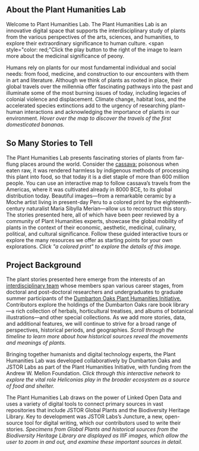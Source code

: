 <param ve-config
	   title="The Plant Humanities Initiative"
	   layout="vtl">

## About the Plant Humanities Lab
Welcome to Plant Humanities Lab. The Plant Humanities Lab is an innovative digital space that supports the interdisciplinary study of plants from the various perspectives of the arts, sciences, and humanities, to explore their extraordinary significance to human culture. <span style="color: red;"Click the play button to the right of the image to learn more about the medicinal significance of peony.</span>
<param ve-image region="-262,533,2623,2020"
	title="Ming herbal (painting): Chinese herbaceous peony"
	url="https://upload.wikimedia.org/wikipedia/commons/2/2e/Ming_herbal_%28painting%29%3B_Chinese_herbaceous_peony_Wellcome_L0039426.jpg">

Humans rely on plants for our most fundamental individual and social needs: from food, medicine, and construction to our encounters with them in art and literature. Although we think of plants as rooted in place, their global travels over the millennia offer fascinating pathways into the past and illuminate some of the most burning issues of today, including legacies of colonial violence and displacement. Climate change, habitat loss, and the accelerated species extinctions add to the urgency of researching plant–human interactions and acknowledging the importance of plants in our environment.
_Hover over the map to discover the travels of the first domesticated bananas._
<param ve-map title="Origins of Banana" center="4.1003374311994225, 118.95910714007888" basemap="Esri_WorldPhysical" zoom="3.5" stroke-width="0">
<param ve-map-layer geojson active url="https://jstor-labs.github.io/plant-humanities/geojson/banana_distribution.json">

## So Many Stories to Tell
The Plant Humanities Lab presents fascinating stories of plants from far-flung places around the world. Consider the [cassava:](/cassava) poisonous when eaten raw, it was rendered harmless by indigenous methods of processing this plant into food, so that today it is a diet staple of more than 600 million people. You can use an interactive map to follow cassava’s travels from the Americas, where it was cultivated already in 8000 BCE, to its global distribution today. Beautiful images—from a remarkable ceramic by a Moche artist living in present-day Peru to <span data-click-image-zoomto="563,3033,3228,2424">a colored print</span> by the eighteenth-century naturalist Maria Sibylla Merian—allow us to reconstruct this story. The stories presented here, all of which have been peer reviewed by a community of Plant Humanities experts, showcase the global mobility of plants in the context of their economic, aesthetic, medicinal, culinary, political, and cultural significance. Follow these guided interactive tours or explore the many resources we offer as starting points for your own explorations. _Click "a colored print" to explore the details of this image._
<param ve-image region="-18,-330,4579,6613" manifest="https://iiif.lib.harvard.edu/manifests/drs:481769537" title="_Cassave_ (_Cassava_), in Maria Sybilla Merian (1647–1717), _Dissertatio de generatione et metamorphosibus insectorum Surinamensium_ (Amstelaedami: Apud Joannem Oosterwyk, 1719), pl. 5." seq="17" attribution="Dumbarton Oaks Research Library, Washington, D.C.">
<param ve-image region="-18,-330,4579,6613" manifest="https://iiif.lib.harvard.edu/manifests/drs:481769537" title="_Cassave_ (_Cassava_), in Maria Sybilla Merian (1647–1717), _Dissertatio de generatione et metamorphosibus insectorum Surinamensium_ (Amstelaedami: Apud Joannem Oosterwyk, 1719), pl. 4." seq="15" attribution="Dumbarton Oaks Research Library, Washington, D.C.">

## Project Background
The plant stories presented here emerge from the interests of an [interdisciplinary team](/bios/README.md) whose members span various career stages, from doctoral and post-doctoral researchers and undergraduates to graduate summer participants of the [Dumbarton Oaks Plant Humanities Initiative.](https://www.doaks.org/research/mellon-initiatives/plant-humanities-initiative) Contributors explore the holdings of the Dumbarton Oaks rare book library—a rich collection of herbals, horticultural treatises, and albums of botanical illustrations—and other special collections. As we add more stories, data, and additional features, we will continue to strive for a broad range of perspectives, historical periods, and geographies. _Scroll through the timeline to learn more about how historical sources reveal the movements and meanings of plants._
<param ve-knightlab-timeline source="1gtN_aUHlOPEZr_APokEFgx4cJGoy4wKMha-UavmXiKk&" timenav-position="bottom" hash-bookmark="false" initial-zoom="1" height="680">

Bringing together humanists and digital technology experts, the Plant Humanities Lab was developed collaboratively by Dumbarton Oaks and JSTOR Labs as part of the Plant Humanities Initiative, with funding from the Andrew W. Mellon Foundation. _Click through this interactive network to explore the vital role Heliconias play in the broader ecosystem as a source of food and shelter._
<param ve-d3plus-ring-network 
       url="https://raw.githubusercontent.com/JSTOR-Labs/plant-humanities/develop/data/heliconia_network_relationship_v2.tsv" center="Heliconia imbricata">

The Plant Humanities Lab draws on the power of Linked Open Data and uses a variety of digital tools to connect primary sources in vast repositories that include JSTOR Global Plants and the Biodiversity Heritage Library. Key to development was JSTOR Labs’s Juncture, a new, open-source tool for digital writing, which our contributors used to write their stories. _Specimens from Global Plants and historical sources from the Biodiversity Heritage Library are displayed as IIIF images, which allow the user to zoom in and out, and examine these important sources in detail._
<param ve-image region="-79,626,6307,4735" title="“Cinnamon from Ceylon with flowers”. Specimen of _Cinnamomum verum_ J.Presl, from Paul Hermann’s herbarium of plants from Sri Lanka in Leiden, specimen no. L.2070171."
	url="/cinnamon/007714869-L.2070171.jpg"
	attribution="Naturalis Biodiversity Center, Leiden. https://data.biodiversitydata.nl/naturalis/specimen/L.2070171">
